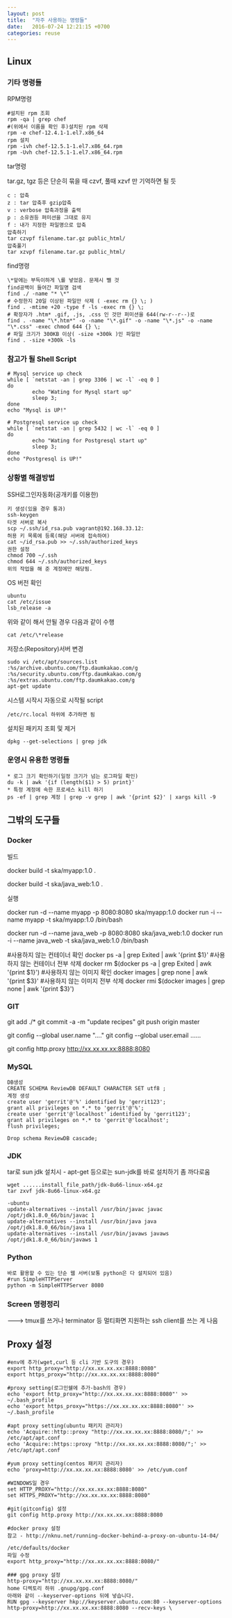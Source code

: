 ```yaml
---
layout: post
title:  "자주 사용하는 명령들"
date:   2016-07-24 12:21:15 +0700
categories: reuse
---
```



## Linux

### 기타 명령들

RPM명령

    #설치된 rpm 조회
    rpm -qa | grep chef
    #(위에서 이름을 확인 후)설치된 rpm 삭제
    rpm -e chef-12.4.1-1.el7.x86_64
    rpm 설치
    rpm -ivh chef-12.5.1-1.el7.x86_64.rpm
    rpm -Uvh chef-12.5.1-1.el7.x86_64.rpm


tar명령

tar.gz, tgz 등은 단순히 묶을 때 czvf, 풀때 xzvf 만 기억하면 될 듯

    c : 압축
    z : tar 압축후 gzip압축
    v : verbose 압축과정을 출력
    p : 소유권등 퍼미션을 그대로 유지
    f : 내가 지정한 파일명으로 압축
    압축하기
    tar czvpf filename.tar.gz public_html/
    압축풀기
    tar xzvpf filename.tar.gz public_html/


find명령

    \*앞에는 부득이하게 \를 넣었음. 문제시 뺄 것
    find공백이 들어간 파일명 검색
    find ./ -name "* \*"
    # 수정한지 20일 이상된 파일만 삭제 ( -exec rm {} \; )
    find . -mtime +20 -type f -ls -exec rm {} \;
    # 확장자가 .htm* .gif, .js, .css 인 것만 퍼미션을 644(rw-r--r--)로
    find . -name "\*.htm*" -o -name "\*.gif" -o -name "\*.js" -o -name "\*.css" -exec chmod 644 {} \;
    # 파일 크기가 300KB 이상( -size +300k )인 파일만
    find . -size +300k -ls


### 참고가 될 Shell Script

    # Mysql service up check
    while [ `netstat -an | grep 3306 | wc -l` -eq 0 ]
    do
            echo "Wating for Mysql start up"
            sleep 3;
    done
    echo "Mysql is UP!"

    # Postgresql service up check
    while [ `netstat -an | grep 5432 | wc -l` -eq 0 ]
    do
            echo "Wating for Postgresql start up"
            sleep 3;
    done
    echo "Postgresql is UP!"


### 상황별 해결방법

SSH로그인자동화(공개키를 이용한)

    키 생성(있을 경우 통과)
    ssh-keygen
    타겟 서버로 복사
    scp ~/.ssh/id_rsa.pub vagrant@192.168.33.12:
    허용 키 목록에 등록(해당 서버에 접속하여)
    cat ~/id_rsa.pub >> ~/.ssh/authorized_keys
    권한 설정
    chmod 700 ~/.ssh
    chmod 644 ~/.ssh/authorized_keys
    위의 작업을 해 준 계정에만 해당됨.


OS 버전 확인

    ubuntu
    cat /etc/issue
    lsb_release -a

위와 같이 해서 안될 경우 다음과 같이 수행

    cat /etc/\*release


저장소(Repository)서버 변경

    sudo vi /etc/apt/sources.list
    :%s/archive.ubuntu.com/ftp.daumkakao.com/g
    :%s/security.ubuntu.com/ftp.daumkakao.com/g
    :%s/extras.ubuntu.com/ftp.daumkakao.com/g
    apt-get update


시스템 시작시 자동으로 시작될 script

    /etc/rc.local 하위에 추가하면 됨

설치된 패키지 조회 및 제거

    dpkg --get-selections | grep jdk

### 운영시 유용한 명령들

    * 로그 크기 확인하기(일정 크기가 넘는 로그파일 확인)
    du -k | awk '{if (length($1) > 5) print}'
    * 특정 계정에 속한 프로세스 kill 하기
    ps -ef | grep 계정 | grep -v grep | awk '{print $2}' | xargs kill -9


## 그밖의 도구들

### Docker

빌드

  docker build -t ska/myapp:1.0 .

  docker build -t ska/java_web:1.0 .

실행

  docker run -d --name myapp -p 8080:8080 ska/myapp:1.0
  docker run -i --name myapp -t ska/myapp:1.0 /bin/bash

  docker run -d --name java_web -p 8080:8080 ska/java_web:1.0
  docker run -i --name java_web -t ska/java_web:1.0 /bin/bash


  #사용하지 않는 컨테이너 확인
  docker ps -a | grep Exited | awk '{print $1}'
  #사용하지 않는 컨테이너 전부 삭제
  docker rm $(docker ps -a | grep Exited | awk '{print $1}')
  #사용하지 않는 이미지 확인
  docker images | grep none | awk '{print $3}'
  #사용하지 않는 이미지 전부 삭제
  docker rmi $(docker images | grep none | awk '{print $3}')



### GIT

git add ./*
git commit -a -m "update recipes"
git push origin master

git config --global user.name "...."
git config --global user.email ......

git config http.proxy http://xx.xx.xx.xx:8888:8080



### MySQL

    DB생성
    CREATE SCHEMA ReviewDB DEFAULT CHARACTER SET utf8 ;
    계정 생성
    create user 'gerrit'@'%' identified by 'gerrit123';
    grant all privileges on *.* to 'gerrit'@'%';
    create user 'gerrit'@'localhost' identified by 'gerrit123';
    grant all privileges on *.* to 'gerrit'@'localhost';
    flush privileges;

    Drop schema ReviewDB cascade;


### JDK

tar로 sun jdk 설치시 - apt-get 등으로는 sun-jdk를 바로 설치하기 좀 까다로움

    wget ......install_file_path/jdk-8u66-linux-x64.gz
    tar zxvf jdk-8u66-linux-x64.gz

    -ubuntu
    update-alternatives --install /usr/bin/javac javac /opt/jdk1.8.0_66/bin/javac 1
    update-alternatives --install /usr/bin/java java /opt/jdk1.8.0_66/bin/java 1
    update-alternatives --install /usr/bin/javaws javaws /opt/jdk1.8.0_66/bin/javaws 1


### Python

    바로 활용할 수 있는 단순 웹 서버(보통 python은 다 설치되어 있음)
    #run SimpleHTTPServer
    python -m SimpleHTTPServer 8080


### Screen 명령정리

---> tmux를 쓰거나 terminator 등 멀티화면 지원하는 ssh client를 쓰는 게 나음


## Proxy 설정

    #env에 추가(wget,curl 등 cli 기반 도구의 경우)
    export http_proxy="http://xx.xx.xx.xx:8888:8080"
    export https_proxy="http://xx.xx.xx.xx:8888:8080"

    #proxy setting(로그인쉘에 추가-bash의 경우)
    echo 'export http_proxy="http://xx.xx.xx.xx:8888:8080"' >> ~/.bash_profile
    echo 'export https_proxy="https://xx.xx.xx.xx:8888:8080"' >> ~/.bash_profile

    #apt proxy setting(ubuntu 패키지 관리자)
    echo 'Acquire::http::proxy "http://xx.xx.xx.xx:8888:8080/";' >> /etc/apt/apt.conf
    echo 'Acquire::https::proxy "http://xx.xx.xx.xx:8888:8080/";' >> /etc/apt/apt.conf

    #yum proxy setting(centos 패키지 관리자)
    echo 'proxy=http://xx.xx.xx.xx:8888:8080' >> /etc/yum.conf

    #WINDOWS일 경우
    set HTTP_PROXY="http://xx.xx.xx.xx:8888:8080"
    set HTTPS_PROXY="http://xx.xx.xx.xx:8888:8080"

    #git(gitconfig) 설정
    git config http.proxy http://xx.xx.xx.xx:8888:8080

    #docker proxy 설정
    참고 - http://nknu.net/running-docker-behind-a-proxy-on-ubuntu-14-04/

    /etc/defaults/docker
    파일 수정
    export http_proxy="http://xx.xx.xx.xx:8888:8080/"

    ### gpg proxy 설정
    http-proxy="http://xx.xx.xx.xx:8888:8080/"
    home 디렉토리 하위 .gnupg/gpg.conf
    아래와 같이 --keyserver-options 뒤에 넣습니다.
    RUN gpg --keyserver hkp://keyserver.ubuntu.com:80 --keyserver-options http-proxy=http://xx.xx.xx.xx:8888:8080 --recv-keys \
